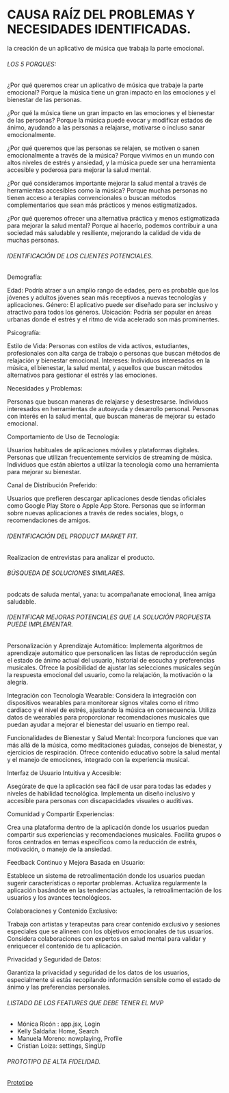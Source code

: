 # CAUSA RAÍZ DEL PROBLEMAS Y NECESIDADES IDENTIFICADAS.
la creación de un aplicativo de música que trabaja la parte emocional.


###### LOS 5 PORQUES:
<p>
¿Por qué queremos crear un aplicativo de música que trabaje la parte emocional?
 Porque la música tiene un gran impacto en las emociones y el bienestar de las personas.

¿Por qué la música tiene un gran impacto en las emociones y el bienestar de las personas?
Porque la música puede evocar y modificar estados de ánimo, ayudando a las personas a relajarse, motivarse o incluso sanar emocionalmente.

¿Por qué queremos que las personas se relajen, se motiven o sanen emocionalmente a través de la música?
Porque vivimos en un mundo con altos niveles de estrés y ansiedad, y la música puede ser una herramienta accesible y poderosa para mejorar la salud mental.

¿Por qué consideramos importante mejorar la salud mental a través de herramientas accesibles como la música?
 Porque muchas personas no tienen acceso a terapias convencionales o buscan métodos complementarios que sean más prácticos y menos estigmatizados.

¿Por qué queremos ofrecer una alternativa práctica y menos estigmatizada para mejorar la salud mental?
 Porque al hacerlo, podemos contribuir a una sociedad más saludable y resiliente, mejorando la calidad de vida de muchas personas.
</p>



###### IDENTIFICACIÓN DE LOS CLIENTES POTENCIALES.

<p>
Demografía:

Edad: Podría atraer a un amplio rango de edades, pero es probable que los jóvenes y adultos jóvenes sean más receptivos a nuevas tecnologías y aplicaciones.
Género: El aplicativo puede ser diseñado para ser inclusivo y atractivo para todos los géneros.
Ubicación: Podría ser popular en áreas urbanas donde el estrés y el ritmo de vida acelerado son más prominentes.

Psicografía:

Estilo de Vida: Personas con estilos de vida activos, estudiantes, profesionales con alta carga de trabajo o personas que buscan métodos de relajación y bienestar emocional.
Intereses: Individuos interesados en la música, el bienestar, la salud mental, y aquellos que buscan métodos alternativos para gestionar el estrés y las emociones.

Necesidades y Problemas:

Personas que buscan maneras de relajarse y desestresarse.
Individuos interesados en herramientas de autoayuda y desarrollo personal.
Personas con interés en la salud mental, que buscan maneras de mejorar su estado emocional.

Comportamiento de Uso de Tecnología:

Usuarios habituales de aplicaciones móviles y plataformas digitales.
Personas que utilizan frecuentemente servicios de streaming de música.
Individuos que están abiertos a utilizar la tecnología como una herramienta para mejorar su bienestar.

Canal de Distribución Preferido:

Usuarios que prefieren descargar aplicaciones desde tiendas oficiales como Google Play Store o Apple App Store.
Personas que se informan sobre nuevas aplicaciones a través de redes sociales, blogs, o recomendaciones de amigos.
</p>


###### IDENTIFICACIÓN DEL PRODUCT MARKET FIT.
<p>
Realizacion de entrevistas para analizar el producto.
</p>


###### BÚSQUEDA DE SOLUCIONES SIMILARES.

<p>
podcats de saluda mental, yana: tu acompañanate emocional, linea amiga saludable.
</p>


###### IDENTIFICAR MEJORAS POTENCIALES QUE LA SOLUCIÓN PROPUESTA PUEDE IMPLEMENTAR.

<p>
Personalización y Aprendizaje Automático:
Implementa algoritmos de aprendizaje automático que personalicen las listas de reproducción según el estado de ánimo actual del usuario, historial de escucha y preferencias musicales.
Ofrece la posibilidad de ajustar las selecciones musicales según la respuesta emocional del usuario, como la relajación, la motivación o la alegría.

Integración con Tecnología Wearable:
Considera la integración con dispositivos wearables para monitorear signos vitales como el ritmo cardíaco y el nivel de estrés, ajustando la música en consecuencia.
Utiliza datos de wearables para proporcionar recomendaciones musicales que puedan ayudar a mejorar el bienestar del usuario en tiempo real.

Funcionalidades de Bienestar y Salud Mental:
Incorpora funciones que van más allá de la música, como meditaciones guiadas, consejos de bienestar, y ejercicios de respiración.
Ofrece contenido educativo sobre la salud mental y el manejo de emociones, integrado con la experiencia musical.
</p>

<p>

Interfaz de Usuario Intuitiva y Accesible:

Asegúrate de que la aplicación sea fácil de usar para todas las edades y niveles de habilidad tecnológica.
Implementa un diseño inclusivo y accesible para personas con discapacidades visuales o auditivas.

</p>
<p>
Comunidad y Compartir Experiencias:

Crea una plataforma dentro de la aplicación donde los usuarios puedan compartir sus experiencias y recomendaciones musicales.
Facilita grupos o foros centrados en temas específicos como la reducción de estrés, motivación, o manejo de la ansiedad.

Feedback Continuo y Mejora Basada en Usuario:

Establece un sistema de retroalimentación donde los usuarios puedan sugerir características o reportar problemas.
Actualiza regularmente la aplicación basándote en las tendencias actuales, la retroalimentación de los usuarios y los avances tecnológicos.
</p>

<p>
Colaboraciones y Contenido Exclusivo:

Trabaja con artistas y terapeutas para crear contenido exclusivo y sesiones especiales que se alineen con los objetivos emocionales de tus usuarios.
Considera colaboraciones con expertos en salud mental para validar y enriquecer el contenido de tu aplicación.
</p>

<p>
Privacidad y Seguridad de Datos:

Garantiza la privacidad y seguridad de los datos de los usuarios, especialmente si estás recopilando información sensible como el estado de ánimo y las preferencias personales.
</p>


###### LISTADO DE LOS FEATURES QUE DEBE TENER EL MVP
  - Mónica Ricón : 
    app.jsx,
    Login
- Kelly Saldaña: 
   Home,
   Search
- Manuela Moreno:
   nowplaying,
   Profile
- Cristian Loiza:
   settings,
   SingUp


######  PROTOTIPO DE ALTA FIDELIDAD.
[Prototipo](https://www.figma.com/file/FvM2p98YDkRDEYf1ibAxXa/MelodiaMood?type=design&node-id=0-1&mode=design&t=bXkOWL746ssAvGUk-0 "Prototipo")
